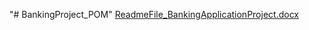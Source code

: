 "# BankingProject_POM" 
[ReadmeFile_BankingApplicationProject.docx](https://github.com/user-attachments/files/18510380/ReadmeFile_BankingApplicationProject.docx)
